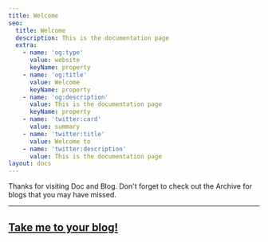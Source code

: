 ```yaml
---
title: Welcome
seo:
  title: Welcome
  description: This is the documentation page
  extra:
    - name: 'og:type'
      value: website
      keyName: property
    - name: 'og:title'
      value: Welcome
      keyName: property
    - name: 'og:description'
      value: This is the documentation page
      keyName: property
    - name: 'twitter:card'
      value: summary
    - name: 'twitter:title'
      value: Welcome to
    - name: 'twitter:description'
      value: This is the documentation page
layout: docs
---
```

Thanks for visiting Doc and Blog. Don't forget to check out the Archive for blogs that you may have missed.

***

## [Take me to your blog!](/blog)
